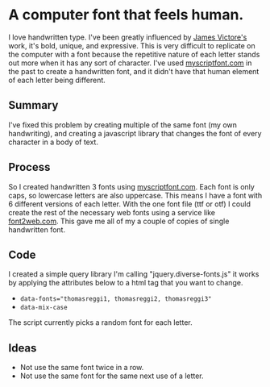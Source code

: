 # A computer font that feels human.

I love handwritten type. I've been greatly influenced by [James Victore's](http://instagram.com/jamesvictore) work, it's bold, unique, and expressive. This is very difficult to replicate on the computer with a font because the repetitive nature of each letter stands out more when it has any sort of character. I've used [myscriptfont.com](http://www.myscriptfont.com/) in the past to create a handwritten font, and it didn't have that human element of each letter being different.

## Summary

I've fixed this problem by creating multiple of the same font (my own handwriting), and creating a javascript library that changes the font of every character in a body of text.

## Process

So I created handwritten 3 fonts using [myscriptfont.com](http://www.myscriptfont.com/). Each font is only caps, so lowercase letters are also uppercase. This means I have a font with 6 different versions of each letter. With the one font file (ttf or otf) I could create the rest of the necessary web fonts using a service like [font2web.com](http://www.font2web.com/). This gave me all of my a couple of copies of single handwritten font. 

## Code

I created a simple query library I'm calling "jquery.diverse-fonts.js" it works by applying the attributes below to a html tag that you want to change.

* `data-fonts="thomasreggi1, thomasreggi2, thomasreggi3"`
* `data-mix-case`

The script currently picks a random font for each letter.

## Ideas

* Not use the same font twice in a row.
* Not use the same font for the same next use of a letter.
